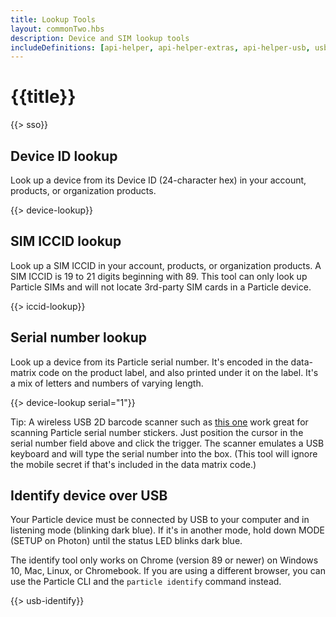 ```yaml
---
title: Lookup Tools
layout: commonTwo.hbs
description: Device and SIM lookup tools
includeDefinitions: [api-helper, api-helper-extras, api-helper-usb, usb-serial]
---
```


# {{title}}

{{> sso}}

## Device ID lookup

Look up a device from its Device ID (24-character hex) in your account, products, or organization products.

{{> device-lookup}}

## SIM ICCID lookup

Look up a SIM ICCID in your account, products, or organization products. A SIM ICCID is 19 to 21 digits beginning with 89. This tool can only look up Particle SIMs and will not locate 3rd-party SIM cards in a Particle device.

{{> iccid-lookup}}

## Serial number lookup

Look up a device from its Particle serial number. It's encoded in the data-matrix code on the product label, and also printed under it on the label. It's a mix of letters and numbers of varying length.

{{> device-lookup serial="1"}}

Tip: A wireless USB 2D barcode scanner such as [this one](https://www.amazon.com/gp/product/B06XQ2HP8T/) work great for scanning Particle serial number stickers. Just position the cursor in the serial number field above and click the trigger. The scanner emulates a USB keyboard and will type the serial number into the box. (This tool will ignore the mobile secret if that's included in the data matrix code.)

## Identify device over USB

Your Particle device must be connected by USB to your computer and in listening mode
(blinking dark blue). If it's in another mode, hold down MODE (SETUP on Photon) until 
the status LED blinks dark blue. 

The identify tool only works on Chrome (version 89 or newer) on Windows 10, Mac, Linux, or Chromebook. 
If you are using a different browser, you can use the Particle CLI and the `particle identify` 
command instead.

{{> usb-identify}}
